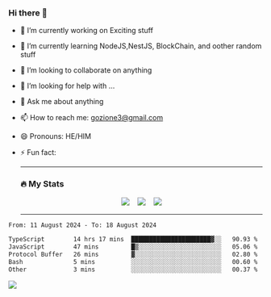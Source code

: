 ### Hi there 👋

<!--
**charlieScript/charlieScript** is a ✨ _special_ ✨ repository because its `README.md` (this file) appears on your GitHub profile.

Here are some ideas to get you started: -->

- 🔭 I’m currently working on Exciting stuff
- 🌱 I’m currently learning NodeJS,NestJS, BlockChain, and oother random stuff
- 👯 I’m looking to collaborate on anything
- 🤔 I’m looking for help with ...
- 💬 Ask me about anything
- 📫 How to reach me: gozione3@gmail.com
- 😄 Pronouns: HE/HIM
- ⚡ Fun fact:


  ---

  ### :fire: My Stats

  <div id="stats" align="center">
  <img src="http://github-readme-streak-stats.herokuapp.com?user=charlieScript&theme=dark&date_format=M%20j%5B%2C%20Y%5D" />&nbsp;&nbsp;&nbsp;
  <img src="https://github-readme-stats.vercel.app/api/top-langs/?username=charlieScript&layout=compact&theme=vision-friendly-dark"/>&nbsp;&nbsp;&nbsp;
  <img src="https://github-readme-stats.vercel.app/api?username=charlieScript&show_icons=true&theme=radical"/>
  </div>

  ---



<!--START_SECTION:waka-->

```txt
From: 11 August 2024 - To: 18 August 2024

TypeScript        14 hrs 17 mins  ██████████████████████▓░░   90.93 %
JavaScript        47 mins         █▒░░░░░░░░░░░░░░░░░░░░░░░   05.06 %
Protocol Buffer   26 mins         ▓░░░░░░░░░░░░░░░░░░░░░░░░   02.80 %
Bash              5 mins          ░░░░░░░░░░░░░░░░░░░░░░░░░   00.60 %
Other             3 mins          ░░░░░░░░░░░░░░░░░░░░░░░░░   00.37 %
```

<!--END_SECTION:waka-->
![](https://komarev.com/ghpvc/?username=charlieScript)
